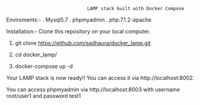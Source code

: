                                   LAMP stack built with Docker Compose

Enviroments:-
. Mysql5.7
. phpmyadmin
. php:7.1.2-apache

Installation:-
Clone this repository on your local computer. 


1. git clone https://github.com/sadhaura/docker_lamp.git

2. cd docker_lamp/

3. docker-compose up -d

Your LAMP stack is now ready!! You can access it via http://localhost:8002.

You can access phpmyadmin via http://localhost:8003 with username root/user1 and password test1
